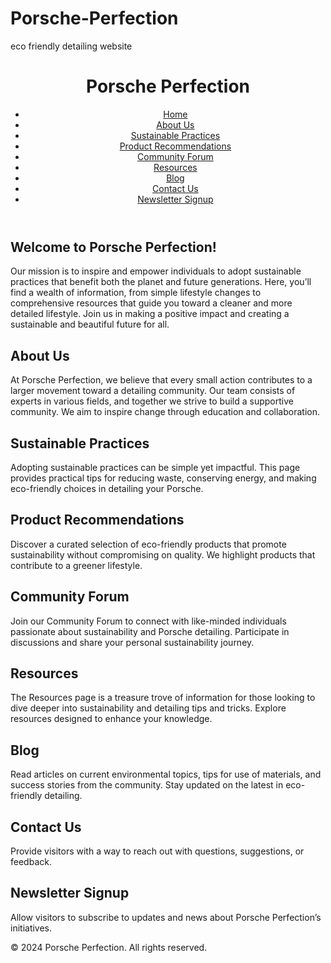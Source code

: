 # Porsche-Perfection
eco friendly detailing website
<!DOCTYPE html>
<html lang="en">
<head>
    <meta charset="UTF-8">
    <meta name="viewport" content="width=device-width, initial-scale=1.0">
    <link rel="stylesheet" href="styles.css">
</head>
<body>
    <header>
        <h1>Porsche Perfection</h1>
        <nav>
            <ul>
                <li><a href="project.html">Home</a></li>
                <li><a href="about.html">About Us</a></li>
                <li><a href="sustainable.html">Sustainable Practices</a></li>
                <li><a href="product.html">Product Recommendations</a></li>
                <li><a href="community.html">Community Forum</a></li>
                <li><a href="resources.html">Resources</a></li>
                <li><a href="blog.html">Blog</a></li>
                <li><a href="contact.html">Contact Us</a></li>
                <li><a href="newsletter.html">Newsletter Signup</a></li>
            </ul>
        </nav>
    </header>

<main>
        <section id="home">
            <h2>Welcome to Porsche Perfection!</h2>
            <p>Our mission is to inspire and empower individuals to adopt sustainable practices that benefit both the planet and future generations. Here, you’ll find a wealth of information, from simple lifestyle changes to comprehensive resources that guide you toward a cleaner and more detailed lifestyle. Join us in making a positive impact and creating a sustainable and beautiful future for all.</p>
        </section>

<section id="about">
            <h2>About Us</h2>
            <p>At Porsche Perfection, we believe that every small action contributes to a larger movement toward a detailing community. Our team consists of experts in various fields, and together we strive to build a supportive community. We aim to inspire change through education and collaboration.</p>
        </section>

<section id="sustainable-practices">
            <h2>Sustainable Practices</h2>
            <p>Adopting sustainable practices can be simple yet impactful. This page provides practical tips for reducing waste, conserving energy, and making eco-friendly choices in detailing your Porsche.</p>
        </section>

<section id="product-recommendations">
            <h2>Product Recommendations</h2>
            <p>Discover a curated selection of eco-friendly products that promote sustainability without compromising on quality. We highlight products that contribute to a greener lifestyle.</p>
        </section>

<section id="community-forum">
            <h2>Community Forum</h2>
            <p>Join our Community Forum to connect with like-minded individuals passionate about sustainability and Porsche detailing. Participate in discussions and share your personal sustainability journey.</p>
        </section>

 <section id="resources">
      <h2>Resources</h2>
            <p>The Resources page is a treasure trove of information for those looking to dive deeper into sustainability and detailing tips and tricks. Explore resources designed to enhance your knowledge.</p>
        </section>

 <section id="blog">
            <h2>Blog</h2>
            <p>Read articles on current environmental topics, tips for use of materials, and success stories from the community. Stay updated on the latest in eco-friendly detailing.</p>
        </section>

 <section id="contact">
            <h2>Contact Us</h2>
            <p>Provide visitors with a way to reach out with questions, suggestions, or feedback.</p>
        </section>

 <section id="newsletter">
            <h2>Newsletter Signup</h2>
            <p>Allow visitors to subscribe to updates and news about Porsche Perfection’s initiatives.</p>
        </section>
    </main>

 <footer>
        <p>&copy; 2024 Porsche Perfection. All rights reserved.</p>
    </footer>
</body>
</html>

